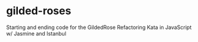 gilded-roses
============

  Starting and ending code for the GildedRose Refactoring Kata in JavaScript w/ Jasmine and Istanbul
